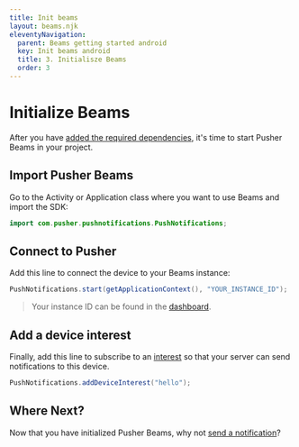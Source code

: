 ```yaml
---
title: Init beams
layout: beams.njk
eleventyNavigation:
  parent: Beams getting started android
  key: Init beams android
  title: 3. Initialisze Beams
  order: 3
---
```


# Initialize Beams

After you have [added the required dependencies](/docs/beams/getting-started/android/sdk-integration/), it's time to start Pusher Beams in your project.

## Import Pusher Beams

Go to the Activity or Application class where you want to use Beams and import the SDK:

```java
import com.pusher.pushnotifications.PushNotifications;
```

## Connect to Pusher

Add this line to connect the device to your Beams instance:

```java
PushNotifications.start(getApplicationContext(), "YOUR_INSTANCE_ID");
```

> Your instance ID can be found in the [dashboard](https://dashboard.pusher.com/beams).

## Add a device interest

Finally, add this line to subscribe to an [interest](/docs/beams/concepts/device-interests) so that your server can send notifications to this device.

```java
PushNotifications.addDeviceInterest("hello");
```

## Where Next?

Now that you have initialized Pusher Beams, why not [send a notification](/docs/beams/getting-started/android/publish-notifications/)?
